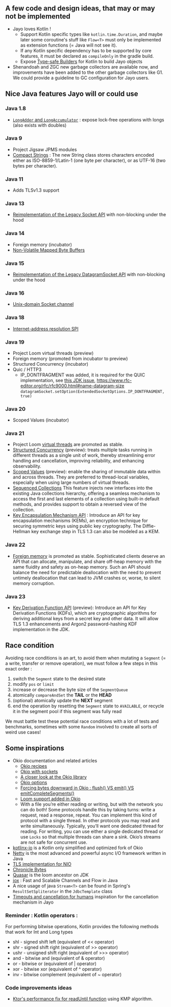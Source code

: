 ## A few code and design ideas, that may or may not be implemented
* Jayo loves Kotlin !
  * Support Kotlin specific types like `kotlin.time.Duration`, and maybe later some coroutine's stuff like `Flow<T>`
must only be implemented as extension functions (= Java will not see it).
  * If any Kotlin specific dependency has to be supported by core features, it must be declared as `compileOnly` in
the gradle build.
  * Expose [Type-safe Builders](https://kotlinlang.org/docs/type-safe-builders.html) for Kotlin to build Jayo objects
* Shenandoah and ZGC new garbage collectors are available now, and improvements have been added to the other garbage
collectors like G1. We could provide a guideline to GC configuration for Jayo users.

## Nice Java features Jayo will or could use

### Java 1.8
* [`LongAdder` and `LongAccumulator`](https://www.baeldung.com/java-longadder-and-longaccumulator) : expose lock-free
operations with longs (also exists with doubles)

### Java 9
* Project Jigsaw JPMS modules
* [Compact Strings](https://openjdk.org/jeps/254) : The new String class stores characters encoded either as
ISO-8859-1/Latin-1 (one byte per character), or as UTF-16 (two bytes per character).

### Java 11
* Adds TLSv1.3 support

### Java 13
* [Reimplementation of the Legacy Socket API](https://openjdk.org/jeps/353) with non-blocking under the hood

### Java 14
* Foreign memory (incubator)
* [Non-Volatile Mapped Byte Buffers](https://openjdk.org/jeps/352)

### Java 15
* [Reimplementation of the Legacy DatagramSocket API](https://openjdk.org/jeps/373) with non-blocking under the hood

### Java 16
* [Unix-domain Socket channel](https://openjdk.org/jeps/380)

### Java 18
* [Internet-address resolution SPI](https://openjdk.org/jeps/418)

### Java 19
* Project Loom virtual threads (preview)
* Foreign memory (promoted from incubator to preview)
* Structured Concurrency (incubator)
* Quic / HTTP3
  * IP_DONTFRAGMENT was added, it is required for the QUIC implementation, see
[this JDK issue](https://bugs.openjdk.org/browse/JDK-8284890),
https://www.rfc-editor.org/rfc/rfc9000.html#name-datagram-size
`datagramSocket.setOption(ExtendedSocketOptions.IP_DONTFRAGMENT, true)`

### Java 20
* Scoped Values (incubator)

### Java 21
* Project Loom [virtual threads](https://openjdk.org/jeps/444) are promoted as stable.
* [Structured Concurrency](https://openjdk.org/jeps/453) (preview): treats multiple tasks running in different threads
as a single unit of work, thereby streamlining error handling and cancellation, improving reliability, and enhancing
observability.
* [Scoped Values](https://openjdk.org/jeps/446) (preview): enable the sharing of immutable data within and across
threads. They are preferred to thread-local variables, especially when using large numbers of virtual threads.
* [Sequenced Collections](https://www.baeldung.com/java-21-sequenced-collections) This feature injects new interfaces
into the existing Java collections hierarchy, offering a seamless mechanism to access the first and last elements of a
collection using built-in default methods, and provides support to obtain a reversed view of the collection.
* [Key Encapsulation Mechanism API](https://openjdk.org/jeps/452) : Introduce an API for key encapsulation mechanisms
(KEMs), an encryption technique for securing symmetric keys using public key cryptography. The Diffie-Hellman key
exchange step in TLS 1.3 can also be modeled as a KEM.

### Java 22
* [Foreign memory](https://openjdk.org/jeps/454) is promoted as stable. Sophisticated clients deserve an API that can
allocate, manipulate, and share off-heap memory with the same fluidity and safety as on-heap memory. Such an API should
balance the need for predictable deallocation with the need to prevent untimely deallocation that can lead to JVM
crashes or, worse, to silent memory corruption.

### Java 23
* [Key Derivation Function API](https://openjdk.org/jeps/478) (preview): Introduce an API for Key Derivation Functions
(KDFs), which are cryptographic algorithms for deriving additional keys from a secret key and other data. It will allow
TLS 1.3 enhancements and Argon2 password-hashing KDF implementation in the JDK.

## Race condition

Avoiding race conditions is an art, to avoid them when mutating a `Segment` (= a write, transfer or remove operation),
we must follow a few steps in this exact order :
1. switch the `Segment` state to the desired state
2. modify `pos` or `limit`
3. increase or decrease the byte size of the `SegmentQueue`
4. atomically `compareAndSet` the **TAIL** or the **HEAD**
5. (optional) atomically update the **NEXT** segment
6. end the operation by resetting the `Segment` state to `AVAILABLE`, or recycle it in the segment pool if this segment
was fully read

We must battle test these potential race conditions with a lot of tests and benchmarks, sometimes with some `Random`
involved to create all sorts of weird use cases!

## Some inspirations

* Okio documentation and related articles
    * [Okio recipes](https://square.github.io/okio/recipes)
    * [Okio with sockets](https://square.github.io/okio/recipes/#communicate-on-a-socket-javakotlin)
    * [A closer look at the Okio library](https://medium.com/@jerzy.chalupski/a-closer-look-at-the-okio-library-90336e37261)
    * [Okio options](https://medium.com/@jerzy.chalupski/okio-options-ce8f3ac1584f)
    * [Forcing bytes downward in Okio : flush() VS emit() VS emitCompleteSegments()](https://jakewharton.com/forcing-bytes-downward-in-okio/)
    * [Loom support added in Okio](https://github.com/square/okio/commit/f8434f575787198928a26334758ddbca9726b11c)
    * With a file you’re either reading or writing, but with the network you can do both! Some protocols handle this by
taking turns: write a request, read a response, repeat. You can implement this kind of protocol with a single thread.
In other protocols you may read and write simultaneously. Typically, you’ll want one dedicated thread for reading. For
writing, you can use either a single dedicated thread or use `Locks` so that multiple threads can share a sink. Okio’s
streams are not safe for concurrent use.
* [kotlinx-io](https://github.com/Kotlin/kotlinx-io) is a Kotlin only simplified and optimized fork of Okio
* [Netty](https://github.com/netty/netty) is the most advanced and powerful async I/O framework written in Java
* [TLS implementation for NIO](https://github.com/marianobarrios/tls-channel)
* [Chronicle Bytes](https://github.com/OpenHFT/Chronicle-Bytes)
* [Quasar](https://github.com/puniverse/quasar) is the loom ancestor on JDK
* [jox](https://github.com/softwaremill/jox) : Fast and Scalable Channels and Flow in Java
* A nice usage of java `Stream<T>` can be found in Spring's `ResultSetSpliterator` in the `JdbcTemplate` class
* [Timeouts and cancellation for humans](https://vorpus.org/blog/timeouts-and-cancellation-for-humans/) inspiration for
the cancellation mechanism in Jayo

### Reminder : Kotlin operators :
For performing bitwise operations, Kotlin provides the following methods that work for Int and Long types
* shl - signed shift left (equivalent of << operator)
* shr - signed shift right (equivalent of >> operator)
* ushr - unsigned shift right (equivalent of >>> operator)
* and - bitwise and (equivalent of & operator)
* or - bitwise or (equivalent of | operator)
* xor - bitwise xor (equivalent of ^ operator)
* inv - bitwise complement (equivalent of ~ operator)

### Code improvements ideas
* [Ktor's performance fix for readUntil function](https://github.com/ktorio/ktor/commit/bc9805b172bb054e14020e2d8142d0fa6e12f5d7)
  using KMP algorithm.
